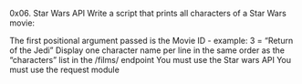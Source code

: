 0x06. Star Wars API Write a script that prints all characters of a Star Wars movie:



The first positional argument passed is the Movie ID - example: 3 = “Return of the Jedi” Display one character name per line in the same order as the “characters” list in the /films/ endpoint You must use the Star wars API You must use the request module
